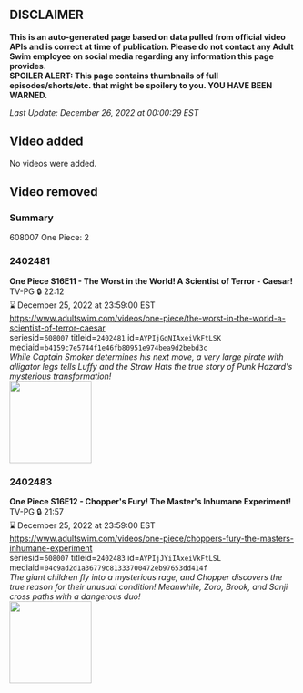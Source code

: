 ## DISCLAIMER
**This is an auto-generated page based on data pulled from official video APIs and is correct at time of publication. Please do not contact any Adult Swim employee on social media regarding any information this page provides.**  
**SPOILER ALERT: This page contains thumbnails of full episodes/shorts/etc. that might be spoilery to you. YOU HAVE BEEN WARNED.**  

_Last Update: December 26, 2022 at 00:00:29 EST_
## Video added
No videos were added.  
## Video removed
### Summary
608007 One Piece: 2  
### 2402481
**One Piece S16E11 - The Worst in the World! A Scientist of Terror - Caesar!**  
TV-PG 🔒 22:12  
⌛ December 25, 2022 at 23:59:00 EST  
https://www.adultswim.com/videos/one-piece/the-worst-in-the-world-a-scientist-of-terror-caesar  
seriesid=`608007` titleid=`2402481` id=`AYPIjGqNIAxeiVkFtLSK` mediaid=`b4159c7e5744f1e46fb80951e974bea9d2bebd3c`  
_While Captain Smoker determines his next move, a very large pirate with alligator legs tells Luffy and the Straw Hats the true story of Punk Hazard's mysterious transformation!_  
<a href="https://media.cdn.adultswim.com/uploads/20221012/thumbnails/2_2210121051526-OnePiece_589_TheWorstInTheWorldAScientistOfTerrorCeasar.png"><img src="https://media.cdn.adultswim.com/uploads/20221012/thumbnails/2_2210121051526-OnePiece_589_TheWorstInTheWorldAScientistOfTerrorCeasar.png" height="144px" /></a>
### 2402483
**One Piece S16E12 - Chopper's Fury! The Master's Inhumane Experiment!**  
TV-PG 🔒 21:57  
⌛ December 25, 2022 at 23:59:00 EST  
https://www.adultswim.com/videos/one-piece/choppers-fury-the-masters-inhumane-experiment  
seriesid=`608007` titleid=`2402483` id=`AYPIjJYiIAxeiVkFtLSL` mediaid=`04c9ad2d1a36779c81333700472eb97653dd414f`  
_The giant children fly into a mysterious rage, and Chopper discovers the true reason for their unusual condition! Meanwhile, Zoro, Brook, and Sanji cross paths with a dangerous duo!_  
<a href="https://media.cdn.adultswim.com/uploads/20221012/thumbnails/2_2210121052467-OnePiece_591_ChoppersFuryTheMastersInhumaneExperiment.png"><img src="https://media.cdn.adultswim.com/uploads/20221012/thumbnails/2_2210121052467-OnePiece_591_ChoppersFuryTheMastersInhumaneExperiment.png" height="144px" /></a>
